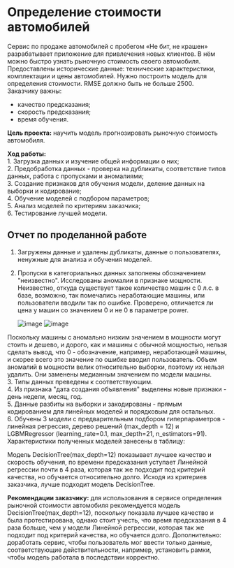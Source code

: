 # Определение стоимости автомобилей  
Сервис по продаже автомобилей с пробегом «Не бит, не крашен» разрабатывает приложение для привлечения новых клиентов. В нём можно быстро узнать рыночную стоимость своего автомобиля. Предоставлены исторические данные: технические характеристики, комплектации и цены автомобилей. Нужно построить модель для определения стоимости. RMSE должно быть не больше 2500.   
Заказчику важны:  
- качество предсказания;  
- скорость предсказания;  
- время обучения.

**Цель проекта:** научить модель прогнозировать рыночную стоимость автомобиля.  
  
**Ход работы:**    
    1. Загрузка данных и изучение общей информации о них;    
    2. Предобработка данных - проверка на дубликаты, соответствие типов данных, работа с пропусками и аномалиями;    
    3. Создание признаков для обучения модели, деление данных на выборки и кодирование;       
    4. Обучение моделей с подбором параметров;    
    5. Анализ моделей по критериям заказчика;  
    6. Тестирование лучшей модели. 

## Отчет по проделанной работе
1. Загружены данные и удалены дубликаты, данные о пользователях, ненужные для анализа и обучения моделей.
2. Пропуски в категориальных данных заполнены обозначением "неизвестно". Исследованы аномалии в признаке мощности. Неизвестно, откуда существует такое количество машин с 0 л.с. в базе, возможно, так помечались неработающие машины, или пользователи вводили так по ошибке. Проверено, отличается ли цена у машин со значением 0 и не 0 в параметре power.
   
   ![image](https://github.com/p-lastic/DS/assets/140812604/ea5ad850-ba7c-4639-a4d1-0fe96235ac64) ![image](https://github.com/p-lastic/DS/assets/140812604/ea178433-259a-4602-b25f-e056f06ce0ed)

Поскольку машины с аномально низким значением в мощности могут стоить и дешево, и дорого, как и машины с обычной мощностью, нельзя сделать вывод, что 0 - обозначение, например, неработающей машины, и скорее всего это значение по ошибке вводил пользователь. 
Объем аномалий в мощности велик относительно выборки, поэтому их нельзя удалить. Они заменены медианным значением по модели машины.  
3. Типы данных преведены к соответствующим.  
4. Из признака "дата создания объявления" выделены новые признаки - день недели, месяц, год.    
5. Данные разбиты на выборки и закодированы - прямым кодированием для линейных моделей и порядковым для остальных.  
6. Обучены 3 модели с предварительным подбором гиперпараметров - линейная регрессия, дерево решений (max_depth = 12) и LGBMRegressor (learning_rate=0.1, max_depth=21, n_estimators=91).  
Характеристики полученных моделей занесены в таблицу:  

Модель DecisionTree(max_depth=12) показывает лучшее качество и скорость обучения, по времени предсказания уступает Линейной регрессии почти в 4 раза, которая так же подходит под критерий качества, но обучается относительно долго. Исходя из критериев заказчика, лучше подходит модель DecisionTree.  
  
**Рекомендации заказчику:** для использования в сервисе определения рыночной стоимости автомобиля рекомендуется модель DecisionTree(max_depth=12), поскольку показала лучшее качество и была протестирована, однако стоит учесть, что время предсказания в 4 раза больше, чем у модели Линейной регрессии, которая так же подходит под критерий качества, но обучается долго. 
Дополнительно: доработать сервис, чтобы пользователь мог ввести только данные, соответствующие действительности, например, установить рамки, чтобы модель работала в последствии корректно.  
